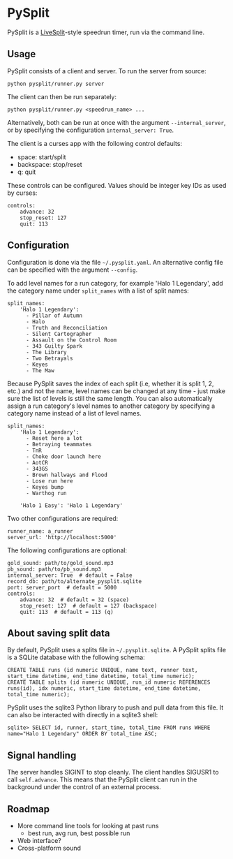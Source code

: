 # PySplit
PySplit is a [LiveSplit](https://github.com/LiveSplit/LiveSplit)-style speedrun timer, run via the command line.

## Usage
PySplit consists of a client and server. To run the server from source:

    python pysplit/runner.py server

The client can then be run separately:

    python pysplit/runner.py <speedrun_name> ...

Alternatively, both can be run at once with the argument `--internal_server`, or by specifying the configuration
`internal_server: True`.

The client is a curses app with the following control defaults:
- space: start/split
- backspace: stop/reset
- q: quit

These controls can be configured. Values should be integer key IDs as used by curses:

    controls:
        advance: 32
        stop_reset: 127
        quit: 113


## Configuration
Configuration is done via the file `~/.pysplit.yaml`. An alternative config file can be specified with the argument
`--config`.

To add level names for a run category, for example 'Halo 1 Legendary', add the category name under `split_names` with a
list of split names:

    split_names:
        'Halo 1 Legendary':
          - Pillar of Autumn
          - Halo
          - Truth and Reconciliation
          - Silent Cartographer
          - Assault on the Control Room
          - 343 Guilty Spark
          - The Library
          - Two Betrayals
          - Keyes
          - The Maw

Because PySplit saves the index of each split (i.e, whether it is split 1, 2, etc.) and not the name, level names can be
changed at any time - just make sure the list of levels is still the same length. You can also automatically assign a
run category's level names to another category by specifying a category name instead of a list of level names.

    split_names:
        'Halo 1 Legendary':
          - Reset here a lot
          - Betraying teammates
          - TnR
          - Choke door launch here
          - AotCR
          - 343GS
          - Brown hallways and Flood
          - Lose run here
          - Keyes bump
          - Warthog run

        'Halo 1 Easy': 'Halo 1 Legendary'

Two other configurations are required:

    runner_name: a_runner
    server_url: 'http://localhost:5000'

The following configurations are optional:

    gold_sound: path/to/gold_sound.mp3
    pb_sound: path/to/pb_sound.mp3
    internal_server: True  # default = False
    record_db: path/to/alternate_pysplit.sqlite
    port: server_port  # default = 5000
    controls:
        advance: 32  # default = 32 (space)
        stop_reset: 127  # default = 127 (backspace)
        quit: 113  # default = 113 (q)

## About saving split data
By default, PySplit uses a splits file in `~/.pysplit.sqlite`. A PySplit splits file is a SQLite database with the
following schema:

    CREATE TABLE runs (id numeric UNIQUE, name text, runner text, start_time datetime, end_time datetime, total_time numeric);
    CREATE TABLE splits (id numeric UNIQUE, run_id numeric REFERENCES runs(id), idx numeric, start_time datetime, end_time datetime, total_time numeric);

PySplit uses the sqlite3 Python library to push and pull data from this file. It can also be interacted with directly
in a sqlite3 shell:

    sqlite> SELECT id, runner, start_time, total_time FROM runs WHERE name="Halo 1 Legendary" ORDER BY total_time ASC;

## Signal handling
The server handles SIGINT to stop cleanly. The client handles SIGUSR1 to call `self.advance`. This means that the
PySplit client can run in the background under the control of an external process.


## Roadmap
- More command line tools for looking at past runs
    - best run, avg run, best possible run
- Web interface?
- Cross-platform sound
